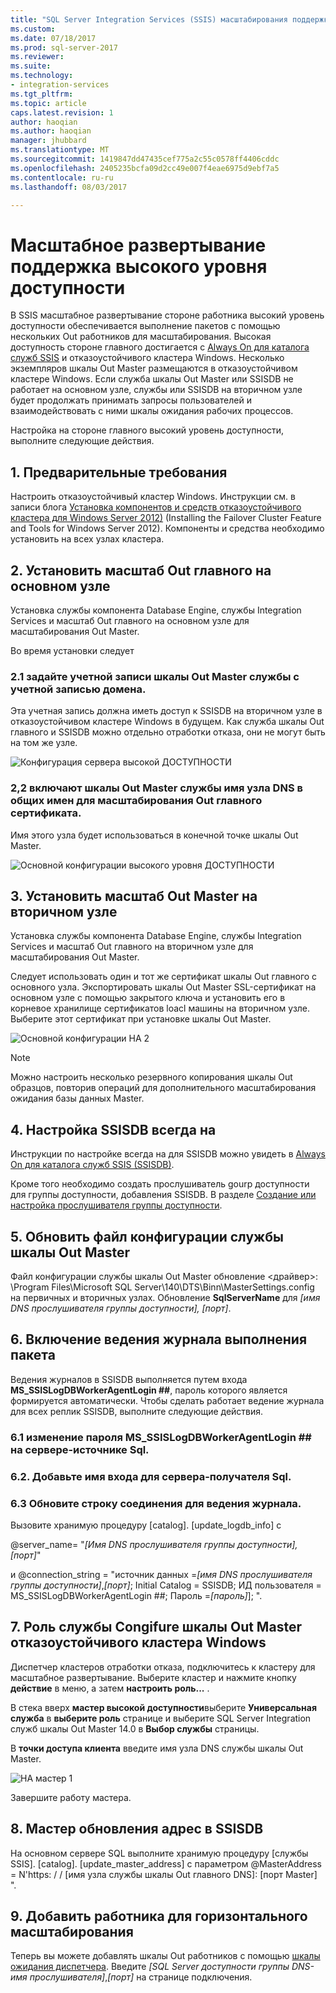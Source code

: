 ```yaml
---
title: "SQL Server Integration Services (SSIS) масштабирования поддержка высокого уровня доступности | Документы Microsoft"
ms.custom: 
ms.date: 07/18/2017
ms.prod: sql-server-2017
ms.reviewer: 
ms.suite: 
ms.technology:
- integration-services
ms.tgt_pltfrm: 
ms.topic: article
caps.latest.revision: 1
author: haoqian
ms.author: haoqian
manager: jhubbard
ms.translationtype: MT
ms.sourcegitcommit: 1419847dd47435cef775a2c55c0578ff4406cddc
ms.openlocfilehash: 2405235bcfa09d2cc49e007f4eae6975d9ebf7a5
ms.contentlocale: ru-ru
ms.lasthandoff: 08/03/2017

---
```

# <a name="scale-out-support-for-high-availability"></a>Масштабное развертывание поддержка высокого уровня доступности

В SSIS масштабное развертывание стороне работника высокий уровень доступности обеспечивается выполнение пакетов с помощью нескольких Out работников для масштабирования.
Высокая доступность стороне главного достигается с [Always On для каталога служб SSIS](../service/ssis-catalog.md#always-on-for-ssis-catalog-ssisdb) и отказоустойчивого кластера Windows. Несколько экземпляров шкалы Out Master размещаются в отказоустойчивом кластере Windows. Если служба шкалы Out Master или SSISDB не работает на основном узле, службы или SSISDB на вторичном узле будет продолжать принимать запросы пользователей и взаимодействовать с ними шкалы ожидания рабочих процессов. 

Настройка на стороне главного высокий уровень доступности, выполните следующие действия.

## <a name="1-prerequisites"></a>1. Предварительные требования
Настроить отказоустойчивый кластер Windows. Инструкции см. в записи блога [Установка компонентов и средств отказоустойчивого кластера для Windows Server 2012)](http://blogs.msdn.com/b/clustering/archive/2012/04/06/10291601.aspx) (Installing the Failover Cluster Feature and Tools for Windows Server 2012). Компоненты и средства необходимо установить на всех узлах кластера.

## <a name="2-install-scale-out-master-on-primary-node"></a>2. Установить масштаб Out главного на основном узле
Установка службы компонента Database Engine, службы Integration Services и масштаб Out главного на основном узле для масштабирования Out Master. 

Во время установки следует 
### <a name="21-set-the-account-running-scale-out-master-service-to-a-domain-account"></a>2.1 задайте учетной записи шкалы Out Master службы с учетной записью домена.
Эта учетная запись должна иметь доступ к SSISDB на вторичном узле в отказоустойчивом кластере Windows в будущем. Как служба шкалы Out главного и SSISDB можно отдельно отработки отказа, они не могут быть на том же узле.

![Конфигурация сервера высокой ДОСТУПНОСТИ](media/ha-server-config.PNG)

### <a name="22-include-scale-out-master-service-dns-host-name-in-the-cns-of-scale-out-master-certificate"></a>2,2 включают шкалы Out Master службы имя узла DNS в общих имен для масштабирования Out главного сертификата.

Имя этого узла будет использоваться в конечной точке шкалы Out Master. 

![Основной конфигурации высокого уровня ДОСТУПНОСТИ](media/ha-master-config.PNG)

## <a name="3-install-scale-out-master-on-secondary-node"></a>3. Установить масштаб Out Master на вторичном узле
Установка службы компонента Database Engine, службы Integration Services и масштаб Out главного на вторичном узле для масштабирования Out Master. 

Следует использовать один и тот же сертификат шкалы Out главного с основного узла. Экспортировать шкалы Out Master SSL-сертификат на основном узле с помощью закрытого ключа и установить его в корневое хранилище сертификатов loacl машины на вторичном узле. Выберите этот сертификат при установке шкалы Out Master.

![Основной конфигурации HA 2](media/ha-master-config2.PNG)

> [!Note]
> Можно настроить несколько резервного копирования шкалы Out образцов, повторив операций для дополнительного масштабирования ожидания базы данных Master.

## <a name="4-set-up-ssisdb-always-on"></a>4. Настройка SSISDB всегда на

Инструкции по настройке всегда на для SSISDB можно увидеть в [Always On для каталога служб SSIS (SSISDB)](../service/ssis-catalog.md#always-on-for-ssis-catalog-ssisdb).

Кроме того необходимо создать прослушиватель gourp доступности для группы доступности, добавления SSISDB. В разделе [Создание или настройка прослушивателя группы доступности](../../database-engine/availability-groups/windows/create-or-configure-an-availability-group-listener-sql-server.md).

## <a name="5-update-scale-out-master-service-configuration-file"></a>5. Обновить файл конфигурации службы шкалы Out Master
Файл конфигурации службы шкалы Out Master обновление \<драйвер\>: \Program Files\Microsoft SQL Server\140\DTS\Binn\MasterSettings.config на первичных и вторичных узлах. Обновление **SqlServerName** для *[имя DNS прослушивателя группы доступности], [порт]*.

## <a name="6-enable-package-execution-logging"></a>6. Включение ведения журнала выполнения пакета

Ведения журналов в SSISDB выполняется путем входа **MS_SSISLogDBWorkerAgentLogin ##**, пароль которого является формируется автоматически. Чтобы сделать работает ведение журнала для всех реплик SSISDB, выполните следующие действия.

### <a name="61-change-the-password-of-msssislogdbworkeragentlogin-on-primary-sql-server"></a>6.1 изменение пароля **MS_SSISLogDBWorkerAgentLogin ##** на сервере-источнике Sql.
### <a name="62-add-the-login-to-secondary-sql-server"></a>6.2. Добавьте имя входа для сервера-получателя Sql.
### <a name="63-update-connection-string-of-logging"></a>6.3 Обновите строку соединения для ведения журнала.
Вызовите хранимую процедуру [catalog]. [update_logdb_info] с 

@server_name= "*[Имя DNS прослушивателя группы доступности], [порт]*" 

и @connection_string = "источник данных =*[имя DNS прослушивателя группы доступности]*,*[порт]*; Initial Catalog = SSISDB; ИД пользователя = MS_SSISLogDBWorkerAgentLogin ##; Пароль =*[пароль]*]; ".

## <a name="7-congifure-scale-out-master-service-role-of-windows-failover-cluster"></a>7. Роль службы Congifure шкалы Out Master отказоустойчивого кластера Windows

Диспетчер кластеров отработки отказа, подключитесь к кластеру для масштабное развертывание. Выберите кластер и нажмите кнопку **действие** в меню, а затем **настроить роль...** .

В стека вверх **мастер высокой доступности**выберите **Универсальная служба** в **выберите роль** странице и выберите SQL Server Integration служб шкалы Out Master 14.0 в **Выбор службы** страницы.

В **точки доступа клиента** введите имя узла DNS службы шкалы Out Master.

![HA мастер 1](media/ha-wizard1.PNG)

Завершите работу мастера.

## <a name="8-update-master-address-in-ssisdb"></a>8. Мастер обновления адрес в SSISDB

На основном сервере SQL выполните хранимую процедуру [службы SSIS]. [catalog]. [update_master_address] с параметром @MasterAddress = N'https: / / [имя узла службы шкалы Out главного DNS]: [порт Master] ". 

## <a name="9-add-scale-out-worker"></a>9. Добавить работника для горизонтального масштабирования

Теперь вы можете добавлять шкалы Out работников с помощью [шкалы ожидания диспетчера](integration-services-ssis-scale-out-manager.md). Введите *[SQL Server доступности группы DNS-имя прослушивателя]*,*[порт]* на странице подключения.





